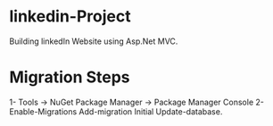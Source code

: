 # linkedin-Project
Building linkedIn Website using Asp.Net MVC.



# Migration Steps
1- Tools -> NuGet Package Manager -> Package Manager Console
2- Enable-Migrations
   Add-migration Initial
   Update-database.






